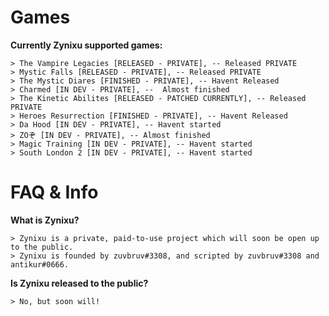 # Games

**Currently Zynixu supported games:**

    > The Vampire Legacies [RELEASED - PRIVATE], -- Released PRIVATE
    > Mystic Falls [RELEASED - PRIVATE], -- Released PRIVATE
    > The Mystic Diares [FINISHED - PRIVATE], -- Havent Released
    > Charmed [IN DEV - PRIVATE], --  Almost finished
    > The Kinetic Abilites [RELEASED - PATCHED CURRENTLY], -- Released PRIVATE
    > Heroes Resurrection [FINISHED - PRIVATE], -- Havent Released
    > Da Hood [IN DEV - PRIVATE], -- Havent started
    > ZOぞ [IN DEV - PRIVATE], -- Almost finished
    > Magic Training [IN DEV - PRIVATE], -- Havent started
    > South London 2 [IN DEV - PRIVATE], -- Havent started
    
# FAQ & Info

**What is Zynixu?**

    > Zynixu is a private, paid-to-use project which will soon be open up to the public.
    > Zynixu is founded by zuvbruv#3308, and scripted by zuvbruv#3308 and antikur#0666.


**Is Zynixu released to the public?**

    > No, but soon will!
